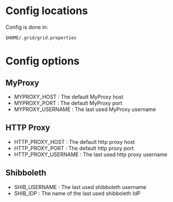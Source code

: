 Config locations
================


Config is done in:

    $HOME/.grid/grid.properties





Config options
==============

MyProxy
-------

 + MYPROXY_HOST : The default MyProxy host
 + MYPROXY_PORT : The default MyProxy port
 + MYPROXY_USERNAME : The last used MyProxy username

HTTP Proxy
----------

 + HTTP_PROXY_HOST : The default http proxy host
 + HTTP_PROXY_PORT : The default http proxy port
 + HTTP_PROXY_USERNAME : The last used http proxy username

Shibboleth
----------

 + SHIB_USERNAME : The last used shibboleth username
 + SHIB_IDP : The name of the last used shibboleth IdP
